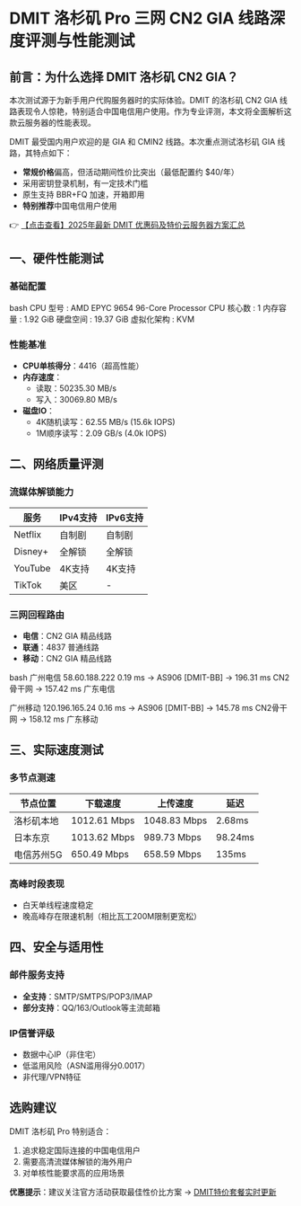 # DMIT 洛杉矶 Pro 三网 CN2 GIA 线路深度评测与性能测试

## 前言：为什么选择 DMIT 洛杉矶 CN2 GIA？

本次测试源于为新手用户代购服务器时的实际体验。DMIT 的洛杉矶 CN2 GIA 线路表现令人惊艳，特别适合中国电信用户使用。作为专业评测，本文将全面解析这款云服务器的性能表现。

DMIT 最受国内用户欢迎的是 GIA 和 CMIN2 线路。本次重点测试洛杉矶 GIA 线路，其特点如下：
- **常规价格**偏高，但活动期间性价比突出（最低配置约 $40/年）
- 采用密钥登录机制，有一定技术门槛
- 原生支持 BBR+FQ 加速，开箱即用
- **特别推荐**中国电信用户使用

👉 [【点击查看】2025年最新 DMIT 优惠码及特价云服务器方案汇总](https://bit.ly/dmit_coupon)

## 一、硬件性能测试

### 基础配置
bash
CPU 型号          : AMD EPYC 9654 96-Core Processor
CPU 核心数        : 1
内存容量          : 1.92 GiB
硬盘空间          : 19.37 GiB
虚拟化架构        : KVM

### 性能基准
- **CPU单核得分**：4416（超高性能）
- **内存速度**：
  - 读取：50235.30 MB/s
  - 写入：30069.80 MB/s
- **磁盘IO**：
  - 4K随机读写：62.55 MB/s (15.6k IOPS)
  - 1M顺序读写：2.09 GB/s (4.0k IOPS)

## 二、网络质量评测

### 流媒体解锁能力
| 服务       | IPv4支持 | IPv6支持 |
|------------|----------|----------|
| Netflix    | 自制剧   | 自制剧   |
| Disney+    | 全解锁   | 全解锁   |
| YouTube    | 4K支持   | 4K支持   |
| TikTok     | 美区     | -        |

### 三网回程路由
- **电信**：CN2 GIA 精品线路
- **联通**：4837 普通线路
- **移动**：CN2 GIA 精品线路

bash
广州电信 58.60.188.222
0.19 ms → AS906 [DMIT-BB] → 196.31 ms CN2骨干网 → 157.42 ms 广东电信

广州移动 120.196.165.24
0.16 ms → AS906 [DMIT-BB] → 145.78 ms CN2骨干网 → 158.12 ms 广东移动

## 三、实际速度测试

### 多节点测速
| 节点位置     | 下载速度    | 上传速度    | 延迟   |
|--------------|-------------|-------------|--------|
| 洛杉矶本地   | 1012.61 Mbps| 1048.83 Mbps| 2.68ms |
| 日本东京     | 1013.62 Mbps| 989.73 Mbps | 98.24ms|
| 电信苏州5G   | 650.49 Mbps | 658.59 Mbps | 135ms  |

### 高峰时段表现
- 白天单线程速度稳定
- 晚高峰存在限速机制（相比瓦工200M限制更宽松）

## 四、安全与适用性

### 邮件服务支持
- **全支持**：SMTP/SMTPS/POP3/IMAP
- **部分支持**：QQ/163/Outlook等主流邮箱

### IP信誉评级
- 数据中心IP（非住宅）
- 低滥用风险（ASN滥用得分0.0017）
- 非代理/VPN特征

## 选购建议

DMIT 洛杉矶 Pro 特别适合：
1. 追求稳定国际连接的中国电信用户
2. 需要高清流媒体解锁的海外用户
3. 对单核性能要求高的应用场景

**优惠提示**：建议关注官方活动获取最佳性价比方案 → [DMIT特价套餐实时更新](https://bit.ly/dmit_coupon)